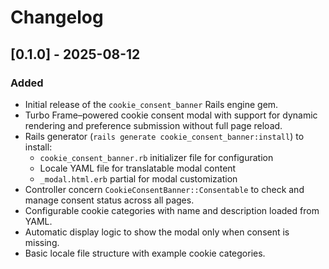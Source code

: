 # Changelog

## [0.1.0] - 2025-08-12
### Added
- Initial release of the `cookie_consent_banner` Rails engine gem.
- Turbo Frame–powered cookie consent modal with support for dynamic rendering and preference submission without full page reload.
- Rails generator (`rails generate cookie_consent_banner:install`) to install:
  - `cookie_consent_banner.rb` initializer file for configuration
  - Locale YAML file for translatable modal content
  - `_modal.html.erb` partial for modal customization
- Controller concern `CookieConsentBanner::Consentable` to check and manage consent status across all pages.
- Configurable cookie categories with name and description loaded from YAML.
- Automatic display logic to show the modal only when consent is missing.
- Basic locale file structure with example cookie categories.
